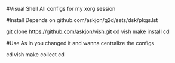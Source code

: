 #Visual Shell
All configs for my xorg session

#Install
Depends on github.com/askjon/g2d/sets/dsk/pkgs.lst

git clone https://github.com/askjon/vish.git
cd vish
make install
cd

#Use
As in you changed it and wanna centralize the configs

cd vish
make collect
cd
